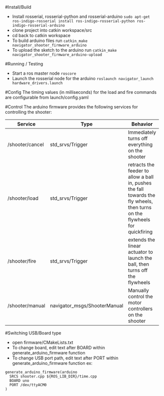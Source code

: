 #Install/Build
* Install rosserial, rosserial-python and rosserial-arduino `sudo apt-get ros-indigo-rosserial install ros-indigo-rosserial-python ros-indigo-rosserial-arduino`
* clone project into catkin workspace/src
* cd back to catkin workspace
* To build arduino files run `catkin_make navigator_shooter_firmware_arduino`
* To upload the sketch to the arduino run `catkin_make navigator_shooter_firmware_arduino-upload`

#Running / Testing
* Start a ros master node `roscore`
* Launch the rosserial node for the arduino `roslaunch navigator_launch hardware_drivers.launch`

#Config
The timing values (in milliseconds) for the load and fire commands are configurable from launch/config.yaml

#Control
The arduino firmware provides the following services for controlling the shooter:

| Service | Type | Behavior | Arguments/Returns |
| ------- | ---- | -------- | --------- |
| /shooter/cancel | std_srvs/Trigger | Immediately turns off everything on the shooter | None |
| /shooter/load | std_srvs/Trigger | retracts the feeder to allow a ball in, pushes the fall towards the fly wheels, then turns on the flywheels for quickfiring | returns success == false if ball already loaded or shooter is currently doing something |
| /shooter/fire | std_srvs/Trigger | extends the linear actuator to launch the ball, then turns off the flywheels | None | returns success == false if ball is NOT loaded or shooter is currently doing something |
| /shooter/manual | navigator_msgs/ShooterManual | Manually control the motor controllers on the shooter| feeder: int32 (-100 to 100 speed to set feeder), shooter: int32  (-100 to 100 speed to set flywheels) |

#Switching USB/Board type
* open firmware/CMakeLists.txt
* To change board, edit text after BOARD within generate_arduino_firmware function
* To change USB port path, edit text after PORT within generate_arduino_firmware function
ex:
```
generate_arduino_firmware(arduino
  SRCS shooter.cpp ${ROS_LIB_DIR}/time.cpp
  BOARD uno
  PORT /dev/ttyACM0
)
```


